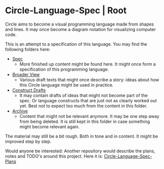 Circle-Language-Spec | Root
===========================

Circle aims to become a visual programming language made from shapes and lines. It may once become a diagram notation for visualizing computer code.

This is an attempt to a specification of this language. You may find the following folders here:

- [Spec](spec)
    - More finished up content might be found here. It might once form a specification of this programming language.
- [Broader View](broader-view)
    - Various draft texts that might once describe a story: ideas about how this Circle language might be used in practice.
- [Construct Drafts](constructs-drafts)
    - It may contain drafts of ideas that might not become part of the spec. Or language constructs that are just not as clearly worked out yet. Best not to expect too much from the content in this folder.
- [Archive](archive)
    - Content that might not be relevant anymore. It may be one step away from being deleted. It is still kept in this folder in case something might become relevant again.

The material may still be a bit rough. Both in tone and in content. It might be improved step by step.

Would anyone be interested: Another repository would describe the plans, notes and TODO's around this project. Here it is: [Circle-Language-Spec-Plans](https://github.com/jjvanzon/Circle-Language-Spec-Plans)